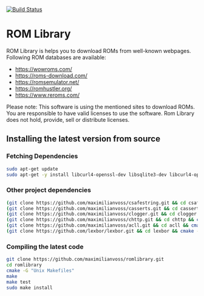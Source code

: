 [![Build Status](https://travis-ci.org/maximilianvoss/romlibrary.svg?branch=master)](https://travis-ci.org/maximilianvoss/romlibrary)

# ROM Library

ROM Library is helps you to download ROMs from well-known webpages.   
Following ROM databases are available:

* https://wowroms.com/
* https://roms-download.com/
* https://romsemulator.net/
* https://romhustler.org/
* https://www.reroms.com/

Please note: This software is using the mentioned sites to download ROMs. You are responsible to have valid licenses to
use the software. Rom Library does not hold, provide, sell or distribute licenses.

## Installing the latest version from source

### Fetching Dependencies

```bash
sudo apt-get update
sudo apt-get -y install libcurl4-openssl-dev libsqlite3-dev libcurl4-openssl-dev
```

### Other project dependencies

```bash
(git clone https://github.com/maximilianvoss/csafestring.git && cd csafestring && cmake -G "Unix Makefiles" && make && sudo make install)
(git clone https://github.com/maximilianvoss/casserts.git && cd casserts && cmake -G "Unix Makefiles" && make && sudo make install)
(git clone https://github.com/maximilianvoss/clogger.git && cd clogger && cmake -G "Unix Makefiles" && make && sudo make install)
(git clone https://github.com/maximilianvoss/chttp.git && cd chttp && cmake -G "Unix Makefiles" && make && sudo make install)
(git clone https://github.com/maximilianvoss/acll.git && cd acll && cmake -G "Unix Makefiles" && make && sudo make install)
(git clone https://github.com/lexbor/lexbor.git && cd lexbor && cmake -G "Unix Makefiles" && make && sudo make install)
```

### Compiling the latest code

```bash
git clone https://github.com/maximilianvoss/romlibrary.git
cd romlibrary
cmake -G "Unix Makefiles"
make
make test
sudo make install
```